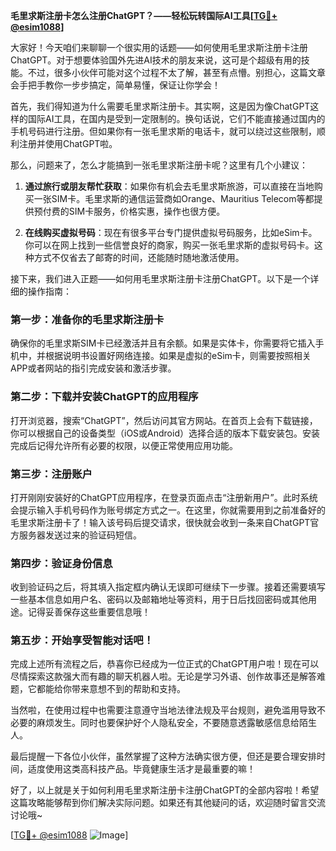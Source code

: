**毛里求斯注册卡怎么注册ChatGPT？——轻松玩转国际AI工具[[TG💪+ @esim1088](https://t.me/s/esim1088)]**

大家好！今天咱们来聊聊一个很实用的话题——如何使用毛里求斯注册卡注册ChatGPT。对于想要体验国外先进AI技术的朋友来说，这可是个超级有用的技能。不过，很多小伙伴可能对这个过程不太了解，甚至有点懵。别担心，这篇文章会手把手教你一步步搞定，简单易懂，保证让你学会！

首先，我们得知道为什么需要毛里求斯注册卡。其实啊，这是因为像ChatGPT这样的国际AI工具，在国内是受到一定限制的。换句话说，它们不能直接通过国内的手机号码进行注册。但如果你有一张毛里求斯的电话卡，就可以绕过这些限制，顺利注册并使用ChatGPT啦。

那么，问题来了，怎么才能搞到一张毛里求斯注册卡呢？这里有几个小建议：

1. **通过旅行或朋友帮忙获取**：如果你有机会去毛里求斯旅游，可以直接在当地购买一张SIM卡。毛里求斯的通信运营商如Orange、Mauritius Telecom等都提供预付费的SIM卡服务，价格实惠，操作也很方便。
   
2. **在线购买虚拟号码**：现在有很多平台专门提供虚拟号码服务，比如eSim卡。你可以在网上找到一些信誉良好的商家，购买一张毛里求斯的虚拟号码卡。这种方式不仅省去了邮寄的时间，还能随时随地激活使用。

接下来，我们进入正题——如何用毛里求斯注册卡注册ChatGPT。以下是一个详细的操作指南：

### 第一步：准备你的毛里求斯注册卡

确保你的毛里求斯SIM卡已经激活并且有余额。如果是实体卡，你需要将它插入手机中，并根据说明书设置好网络连接。如果是虚拟的eSim卡，则需要按照相关APP或者网站的指引完成安装和激活步骤。

### 第二步：下载并安装ChatGPT的应用程序

打开浏览器，搜索“ChatGPT”，然后访问其官方网站。在首页上会有下载链接，你可以根据自己的设备类型（iOS或Android）选择合适的版本下载安装包。安装完成后记得允许所有必要的权限，以便正常使用应用功能。

### 第三步：注册账户

打开刚刚安装好的ChatGPT应用程序，在登录页面点击“注册新用户”。此时系统会提示输入手机号码作为账号绑定方式之一。在这里，你就需要用到之前准备好的毛里求斯注册卡了！输入该号码后提交请求，很快就会收到一条来自ChatGPT官方服务器发送过来的验证码短信。

### 第四步：验证身份信息

收到验证码之后，将其填入指定框内确认无误即可继续下一步骤。接着还需要填写一些基本信息如用户名、密码以及邮箱地址等资料，用于日后找回密码或其他用途。记得妥善保存这些重要信息哦！

### 第五步：开始享受智能对话吧！

完成上述所有流程之后，恭喜你已经成为一位正式的ChatGPT用户啦！现在可以尽情探索这款强大而有趣的聊天机器人啦。无论是学习外语、创作故事还是解答难题，它都能给你带来意想不到的帮助和支持。

当然啦，在使用过程中也需要注意遵守当地法律法规及平台规则，避免滥用导致不必要的麻烦发生。同时也要保护好个人隐私安全，不要随意透露敏感信息给陌生人。

最后提醒一下各位小伙伴，虽然掌握了这种方法确实很方便，但还是要合理安排时间，适度使用这类高科技产品。毕竟健康生活才是最重要的嘛！

好了，以上就是关于如何利用毛里求斯注册卡注册ChatGPT的全部内容啦！希望这篇攻略能够帮到你们解决实际问题。如果还有其他疑问的话，欢迎随时留言交流讨论哦~

[[TG💪+ @esim1088](https://t.me/s/esim1088) ![Image](https://i.postimg.cc/4NQfJmqS/Snipaste-2025-05-13-00-14-12.png)]